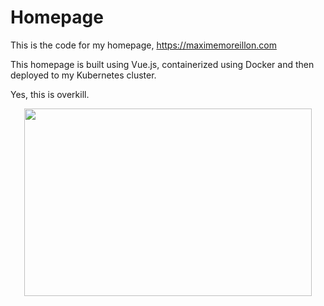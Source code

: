 # Homepage

This is the code for my homepage, https://maximemoreillon.com

This homepage is built using Vue.js, containerized using Docker and then deployed to my Kubernetes cluster.

Yes, this is overkill.


<p align="center">
  <img width="460" height="300" src="http://www.fillmurray.com/460/300">
</p>
